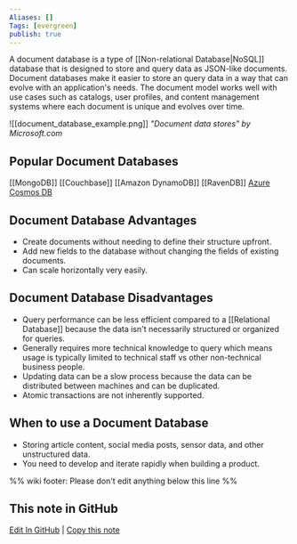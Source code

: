 ```yaml
---
Aliases: []
Tags: [evergreen]
publish: true
---
```


A document database is a type of [[Non-relational Database|NoSQL]] database that is designed to store and query data as JSON-like documents. Document databases make it easier to store an query data in a way that can evolve with an application's needs. The document model works well with use cases such as catalogs, user profiles, and content management systems where each document is unique and evolves over time.

![[document_database_example.png]]
*"Document data stores" by Microsoft.com*

## Popular Document Databases

[[MongoDB]]
[[Couchbase]]
[[Amazon DynamoDB]]
[[RavenDB]]
[Azure Cosmos DB](https://azure.microsoft.com/services/cosmos-db/)

## Document Database Advantages

- Create documents without needing to define their structure upfront.
- Add new fields to the database without changing the fields of existing documents.
- Can scale horizontally very easily.

## Document Database Disadvantages

- Query performance can be less efficient compared to a [[Relational Database]] because the data isn't necessarily structured or organized for queries.
- Generally requires more technical knowledge to query which means usage is typically limited to technical staff vs other non-technical business people.
- Updating data can be a slow process because the data can be distributed between machines and can be duplicated.
- Atomic transactions are not inherently supported.

## When to use a Document Database

- Storing article content, social media posts, sensor data, and other unstructured data.
- You need to develop and iterate rapidly when building a product.

%% wiki footer: Please don't edit anything below this line %%

## This note in GitHub

<span class="git-footer">[Edit In GitHub](https://github.dev/data-engineering-community/data-engineering-wiki/blob/main/Concepts/Document%20Database.md "git-hub-edit-note") | [Copy this note](https://raw.githubusercontent.com/data-engineering-community/data-engineering-wiki/main/Concepts/Document%20Database.md "git-hub-copy-note") </span>
